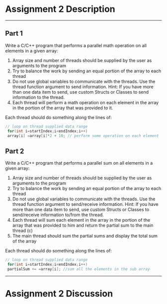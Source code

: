 # __Assignment 2 Description__
---
## Part 1

Write a C/C++ program that performs a parallel math operation on all elements in a given array:


1. Array size and number of threads should be supplied by the user as arguments to the
program
2. Try to balance the work by sending an equal portion of the array to each thread
3. Do not use global variables to communicate with the threads. Use the thread function
argument to send information. Hint: If you have more than one data item to send, use
custom Structs or Classes to send information to the thread.
4. Each thread will perform a math operation on each element in the array in the portion of the array that was provided to it.

Each thread should do something along the lines of:
```cpp
// loop on thread supplied data range
 for(int i=startIndex;i<endIndex;i++)
 array[i] =array[i]*2 + 10; // perform some operation on each element
```
## Part 2

Write a C/C++ program that performs a parallel sum on all elements in a given array:

1. Array size and number of threads should be supplied by the user as arguments to the
program
1. Try to balance the work by sending an equal portion of the array to each thread
1. Do not use global variables to communicate with the threads. Use the thread function
argument to send/receive information. Hint: If you have more than one data item to
send, use custom Structs or Classes to send/receive information to/from the thread.
1. Each thread will sum each element in the array in the portion of the array that was
provided to him and return the partial sum to the main thread (c)
1. The main thread should sum the partial sums and display the total sum of the array

Each thread should do something along the lines of:
```cpp
// loop on thread supplied data range
 for(int i=startIndex;i<endIndex;i++)
 partialSum += =array[i]; //sum all the elements in the sub array
```

---
# Assignment 2 Discussion
